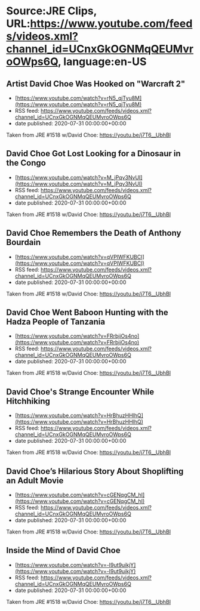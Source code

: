 # Source:JRE Clips, URL:https://www.youtube.com/feeds/videos.xml?channel_id=UCnxGkOGNMqQEUMvroOWps6Q, language:en-US

## Artist David Choe Was Hooked on "Warcraft 2"
 - [https://www.youtube.com/watch?v=rN5_qjTyu8M](https://www.youtube.com/watch?v=rN5_qjTyu8M)
 - RSS feed: https://www.youtube.com/feeds/videos.xml?channel_id=UCnxGkOGNMqQEUMvroOWps6Q
 - date published: 2020-07-31 00:00:00+00:00

Taken from JRE #1518 w/David Choe: https://youtu.be/j7T6__UbhBI

## David Choe Got Lost Looking for a Dinosaur in the Congo
 - [https://www.youtube.com/watch?v=M_jPqv3NvUI](https://www.youtube.com/watch?v=M_jPqv3NvUI)
 - RSS feed: https://www.youtube.com/feeds/videos.xml?channel_id=UCnxGkOGNMqQEUMvroOWps6Q
 - date published: 2020-07-31 00:00:00+00:00

Taken from JRE #1518 w/David Choe:
https://youtu.be/j7T6__UbhBI

## David Choe Remembers the Death of Anthony Bourdain
 - [https://www.youtube.com/watch?v=qVPlWFKUBCI](https://www.youtube.com/watch?v=qVPlWFKUBCI)
 - RSS feed: https://www.youtube.com/feeds/videos.xml?channel_id=UCnxGkOGNMqQEUMvroOWps6Q
 - date published: 2020-07-31 00:00:00+00:00

Taken from JRE #1518 w/David Choe: https://youtu.be/j7T6__UbhBI

## David Choe Went Baboon Hunting with the Hadza People of Tanzania
 - [https://www.youtube.com/watch?v=FRrbjiOs4no](https://www.youtube.com/watch?v=FRrbjiOs4no)
 - RSS feed: https://www.youtube.com/feeds/videos.xml?channel_id=UCnxGkOGNMqQEUMvroOWps6Q
 - date published: 2020-07-31 00:00:00+00:00

Taken from JRE #1518 w/David Choe: https://youtu.be/j7T6__UbhBI

## David Choe's Strange Encounter While Hitchhiking
 - [https://www.youtube.com/watch?v=HrBhuzHHlhQ](https://www.youtube.com/watch?v=HrBhuzHHlhQ)
 - RSS feed: https://www.youtube.com/feeds/videos.xml?channel_id=UCnxGkOGNMqQEUMvroOWps6Q
 - date published: 2020-07-31 00:00:00+00:00

Taken from JRE #1518 w/David Choe:
https://youtu.be/j7T6__UbhBI

## David Choe’s Hilarious Story About Shoplifting an Adult Movie
 - [https://www.youtube.com/watch?v=cGENqgCM_hI](https://www.youtube.com/watch?v=cGENqgCM_hI)
 - RSS feed: https://www.youtube.com/feeds/videos.xml?channel_id=UCnxGkOGNMqQEUMvroOWps6Q
 - date published: 2020-07-31 00:00:00+00:00

Taken from JRE #1518 w/David Choe: https://youtu.be/j7T6__UbhBI

## Inside the Mind of David Choe
 - [https://www.youtube.com/watch?v=-I9ut9uikjY](https://www.youtube.com/watch?v=-I9ut9uikjY)
 - RSS feed: https://www.youtube.com/feeds/videos.xml?channel_id=UCnxGkOGNMqQEUMvroOWps6Q
 - date published: 2020-07-31 00:00:00+00:00

Taken from JRE #1518 w/David Choe:
https://youtu.be/j7T6__UbhBI

